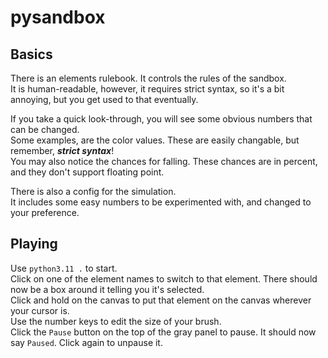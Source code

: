 # pysandbox

## Basics

There is an elements rulebook. It controls the rules of the sandbox.  
It is human-readable, however, it requires strict syntax, so it's a bit annoying, but you get used to that eventually.

If you take a quick look-through, you will see some obvious numbers that can be changed.  
Some examples, are the color values. These are easily changable, but remember, ***strict syntax***!  
You may also notice the chances for falling. These chances are in percent, and they don't support floating point.

There is also a config for the simulation.  
It includes some easy numbers to be experimented with, and changed to your preference.

## Playing

Use `python3.11 .` to start.  
Click on one of the element names to switch to that element. There should now be a box around it telling you it's selected.  
Click and hold on the canvas to put that element on the canvas wherever your cursor is.  
Use the number keys to edit the size of your brush.  
Click the `Pause` button on the top of the gray panel to pause. It should now say `Paused`. Click again to unpause it.
